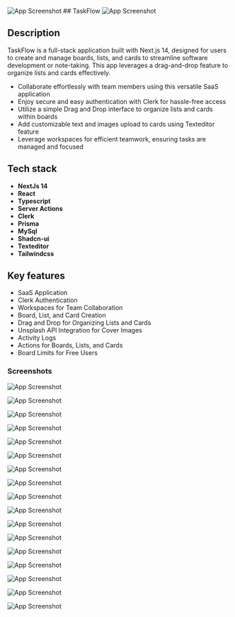 
 ![App Screenshot](https://svgshare.com/i/180u.svg) ## TaskFlow ![App Screenshot](https://svgshare.com/i/180u.svg)


## Description
TaskFlow is a full-stack application built with Next.js 14, designed for users to create and manage boards, lists, and cards to streamline software development or note-taking. This app leverages a drag-and-drop feature to organize lists and cards effectively.

- Collaborate effortlessly with team members using this versatile SaaS application
- Enjoy secure and easy authentication with Clerk for hassle-free access
- Utilize a simple Drag and Drop interface to organize lists and cards within boards
- Add customizable text and images upload to cards using Texteditor feature
- Leverage workspaces for efficient teamwork, ensuring tasks are managed and focused
  
## Tech stack
- **NextJs 14**
- **React**
- **Typescript**
- **Server Actions**
- **Clerk**
- **Prisma**
- **MySql**
- **Shadcn-ui**
- **Texteditor**
- **Tailwindcss**

## Key features

- SaaS Application
- Clerk Authentication
- Workspaces for Team Collaboration
- Board, List, and Card Creation
- Drag and Drop for Organizing Lists and Cards
- Unsplash API Integration for Cover Images
- Activity Logs
- Actions for Boards, Lists, and Cards
- Board Limits for Free Users

### Screenshots

![App Screenshot](https://svgshare.com/i/180u.svg)

![App Screenshot](https://raw.githubusercontent.com/RiP3rQ/Trello-Clone-NextJs-/main/screenshots/2.PNG)

![App Screenshot](https://raw.githubusercontent.com/RiP3rQ/Trello-Clone-NextJs-/main/screenshots/3.PNG)

![App Screenshot](https://raw.githubusercontent.com/RiP3rQ/Trello-Clone-NextJs-/main/screenshots/4.PNG)

![App Screenshot](https://raw.githubusercontent.com/RiP3rQ/Trello-Clone-NextJs-/main/screenshots/5.PNG)

![App Screenshot](https://raw.githubusercontent.com/RiP3rQ/Trello-Clone-NextJs-/main/screenshots/6.PNG)

![App Screenshot](https://raw.githubusercontent.com/RiP3rQ/Trello-Clone-NextJs-/main/screenshots/7.PNG)

![App Screenshot](https://raw.githubusercontent.com/RiP3rQ/Trello-Clone-NextJs-/main/screenshots/8.PNG)

![App Screenshot](https://raw.githubusercontent.com/RiP3rQ/Trello-Clone-NextJs-/main/screenshots/9.png)

![App Screenshot](https://raw.githubusercontent.com/RiP3rQ/Trello-Clone-NextJs-/main/screenshots/10.png)

![App Screenshot](https://raw.githubusercontent.com/RiP3rQ/Trello-Clone-NextJs-/main/screenshots/11.PNG)

![App Screenshot](https://raw.githubusercontent.com/RiP3rQ/Trello-Clone-NextJs-/main/screenshots/12.PNG)

![App Screenshot](https://raw.githubusercontent.com/RiP3rQ/Trello-Clone-NextJs-/main/screenshots/13.PNG)

![App Screenshot](https://raw.githubusercontent.com/RiP3rQ/Trello-Clone-NextJs-/main/screenshots/14.PNG)

![App Screenshot](https://raw.githubusercontent.com/RiP3rQ/Trello-Clone-NextJs-/main/screenshots/15.PNG)

![App Screenshot](https://raw.githubusercontent.com/RiP3rQ/Trello-Clone-NextJs-/main/screenshots/16.PNG)

![App Screenshot](https://raw.githubusercontent.com/RiP3rQ/Trello-Clone-NextJs-/main/screenshots/17.PNG)
